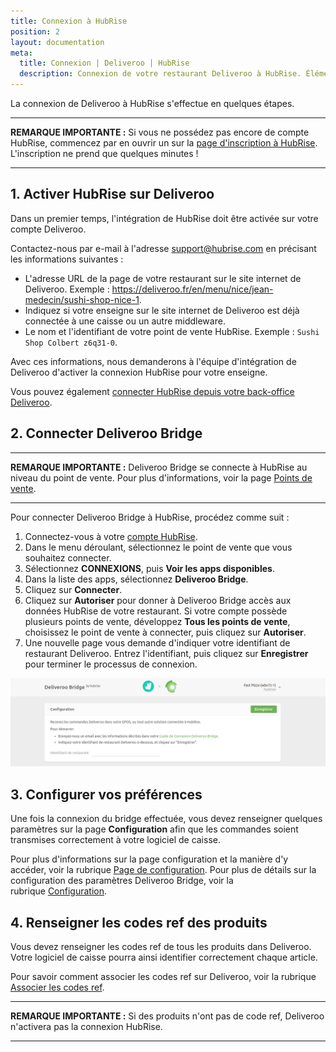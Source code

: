 ```yaml
---
title: Connexion à HubRise
position: 2
layout: documentation
meta:
  title: Connexion | Deliveroo | HubRise
  description: Connexion de votre restaurant Deliveroo à HubRise. Éléments à fournir et étapes à suivre pour recevoir vos commandes Deliveroo dans votre logiciel de caisse.
---
```


La connexion de Deliveroo à HubRise s'effectue en quelques étapes.

---

**REMARQUE IMPORTANTE :** Si vous ne possédez pas encore de compte HubRise, commencez par en ouvrir un sur la [page d'inscription à HubRise](https://manager.hubrise.com/signup?locale=fr-FR). L'inscription ne prend que quelques minutes !

---

## 1. Activer HubRise sur Deliveroo

Dans un premier temps, l'intégration de HubRise doit être activée sur votre compte Deliveroo.

Contactez-nous par e-mail à l'adresse support@hubrise.com en précisant les informations suivantes :

- L'adresse URL de la page de votre restaurant sur le site internet de Deliveroo. Exemple : https://deliveroo.fr/en/menu/nice/jean-medecin/sushi-shop-nice-1.
- Indiquez si votre enseigne sur le site internet de Deliveroo est déjà connectée à une caisse ou un autre middleware.
- Le nom et l'identifiant de votre point de vente HubRise. Exemple : `Sushi Shop Colbert z6q31-0`.

Avec ces informations, nous demanderons à l'équipe d'intégration de Deliveroo d'activer la connexion HubRise pour votre enseigne.

Vous pouvez également [connecter HubRise depuis votre back-office Deliveroo](/apps/deliveroo/faqs/connecter-depuis-le-back-office-deliveroo).

## 2. Connecter Deliveroo Bridge

---

**REMARQUE IMPORTANTE :** Deliveroo Bridge se connecte à HubRise au niveau du point de vente. Pour plus d'informations, voir la page [Points de vente](/docs/points-de-vente).

---

Pour connecter Deliveroo Bridge à HubRise, procédez comme suit :

1. Connectez-vous à votre [compte HubRise](https://manager.hubrise.com?locale=fr-FR).
1. Dans le menu déroulant, sélectionnez le point de vente que vous souhaitez connecter.
1. Sélectionnez **CONNEXIONS**, puis **Voir les apps disponibles**.
1. Dans la liste des apps, sélectionnez **Deliveroo Bridge**.
1. Cliquez sur **Connecter**.
1. Cliquez sur **Autoriser** pour donner à Deliveroo Bridge accès aux données HubRise de votre restaurant. Si votre compte possède plusieurs points de vente, développez **Tous les points de vente**, choisissez le point de vente à connecter, puis cliquez sur **Autoriser**.
1. Une nouvelle page vous demande d'indiquer votre identifiant de restaurant Deliveroo. Entrez l'identifiant, puis cliquez sur **Enregistrer** pour terminer le processus de connexion.

![Identifiant de restaurant Deliveroo](./images/001-deliveroo-restaurant-id.png)

## 3. Configurer vos préférences

Une fois la connexion du bridge effectuée, vous devez renseigner quelques paramètres sur la page **Configuration** afin que les commandes soient transmises correctement à votre logiciel de caisse.

Pour plus d'informations sur la page configuration et la manière d'y accéder, voir la rubrique [Page de configuration](/apps/deliveroo/interface-utilisateur/#configuration). Pour plus de détails sur la configuration des paramètres Deliveroo Bridge, voir la rubrique [Configuration](/apps/deliveroo/configuration).

## 4. Renseigner les codes ref des produits

Vous devez renseigner les codes ref de tous les produits dans Deliveroo. Votre logiciel de caisse pourra ainsi identifier correctement chaque article.

Pour savoir comment associer les codes ref sur Deliveroo, voir la rubrique [Associer les codes ref](/apps/deliveroo/associer-codes-ref).

---

**REMARQUE IMPORTANTE :** Si des produits n'ont pas de code ref, Deliveroo n'activera pas la connexion HubRise.

---
